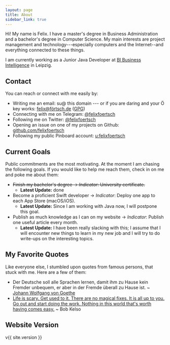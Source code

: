 ```yaml
---
layout: page
title: About
sidebar_link: true
---
```


Hi! My name is Felix. I have a master's degree in Business Administration and a bachelor's degree in Computer Science. My main interests are project management and technology---especially computers and the Internet--and everything connected to these things.

I am currently working as a Junior Java Developer at [BI Business Intelligence](https://www.bi-web.de/) in Leipzig.

## Contact

You can reach or connect with me easily by:

- Writing me an email: su@ this domain --- or if you are daring and your Ö key works: [felix@förtsch.de](mailto:felix@förtsch.de) ([GPG](https://keys.openpgp.org/search?q=felix%40f%C3%B6rtsch.de))
- Connecting with me on Telegram: [@felixfoertsch](http://telegram.me/felixfoertsch)
- Following me on Twitter: [@felixfoertsch](https://twitter.com/felixfoertsch)
- Opening an issue on one of my projects on Github: [github.com/felixfoertsch](https://github.com/felixfoertsch)
- Following my public Pinboard account: [u:felixfoertsch](https://pinboard.in/u:felixfoertsch)

## Current Goals

Public commitments are the most motivating. At the moment I am chasing the following goals. If you would like to help me reach them, check in on me and poke me about them:

- ~~Finish my bachelor's degree → _Indicator_: University certificate.~~
    - **Latest Update:** done
- Become a proficient Swift developer → _Indicator_: Deploy one app to each App Store (macOS/iOS).
    - **Latest Update:** Since I am working with Java now, I will postpone this goal.
- Publish as much knowledge as I can on my website → _Indicator_: Publish one useful article every month.
    - **Latest Update:** I have been really slacking with this; I assume that I will encounter new things to learn in my new job and I will try to do write-ups on the interesting topics.

## My Favorite Quotes

Like everyone else, I stumbled upon quotes from famous persons, that stuck with me. Here are a few of them:

- Der Deutsche soll alle Sprachen lernen, damit ihm zu Hause kein Fremder unbequem, er aber in der Fremde überall zu Hause ist. ~ [Johann Wolfgang von Goethe](https://en.wikipedia.org/wiki/Johann_Wolfgang_von_Goethe)
- [Life is scary. Get used to it. There are no magical fixes. It is all up to you. Go out and start doing the work. Nothing in this world that's worth having comes easy.](https://www.youtube.com/watch?v=89xUz9fZBXA) ~ Bob Kelso

## Website Version

<span class="badge bg-info">v{{ site.version }}</span>
